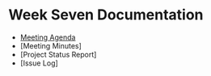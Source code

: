 # Week Seven Documentation
- [Meeting Agenda](Meeting-Agenda-Week-7.pdf)
- [Meeting Minutes]
- [Project Status Report]
- [Issue Log]
